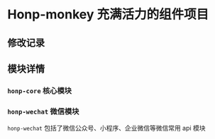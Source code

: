 # Honp-monkey 充满活力的组件项目

## 修改记录


## 模块详情

### `honp-core` 核心模块



### `honp-wechat` 微信模块

`honp-wechat` 包括了微信公众号、小程序、企业微信等微信常用 api 模块




